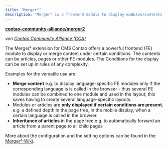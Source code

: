 ```yaml
---
title: "Merger²"
description: "Merger² is a frontend module to display modules/contents under certain conditions."
---
```


**[contao-community-alliance/merger2](https://packagist.org/packages/contao-community-alliance/merger2)**

_von [Contao Community Alliance (CCA)](https://c-c-a.org/)_



The Merger² extension for CMS Contao offers a powerful frontend (FE) module to display or merge content under certain
conditions. The contents can be articles, pages or other FE modules. The Conditions for the display
can be set up in rules of any complexity.

Examples for the versatile use are:

* **Merge content** e.g. to display language-specific FE modules only if the corresponding language is
  is called in the browser - thus several FE modules can be combined to one module and used in the layout;
  this saves having to create several language-specific layouts.
* Modules or articles are **only displayed if certain conditions are present**, e.g. a defined depth in the
  page tree, in the mobile display, when a certain language is called in the browser.
* **Inheritance of articles** in the page tree e.g. to automatically forward an article from a parent page to all
  child pages

More about the configuration and the setting options can be found in the
[Merger²-Wiki](https://github.com/contao-community-alliance/merger2/wiki).



